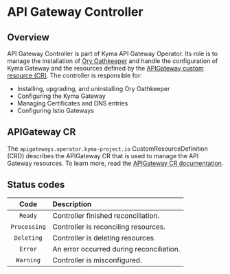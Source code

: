 # API Gateway Controller

## Overview

API Gateway Controller is part of Kyma API Gateway Operator. Its role is to manage the installation of [Ory Oathkeeper](https://www.ory.sh/docs/oathkeeper) and handle the configuration of Kyma Gateway and the resources defined by the [APIGateway custom resource (CR)](./03-technical-reference/custom-resources/apigateway/01-30-apigateway-custom-resource.md). The controller is responsible for:
- Installing, upgrading, and uninstalling Ory Oathkeeper
- Configuring the Kyma Gateway
- Managing Certificates and DNS entries
- Configuring Istio Gateways

## APIGateway CR

The `apigateways.operator.kyma-project.io` CustomResourceDefinition (CRD) describes the APIGateway CR that is used to manage the API Gateway resources. To learn more, read the [APIGateway CR documentation](./03-technical-reference/custom-resources/apigateway/01-30-apigateway-custom-resource.md).

## Status codes

|     Code     | Description                              |
|:------------:|:-----------------------------------------|
|   `Ready`    | Controller finished reconciliation.      |
| `Processing` | Controller is reconciling resources.     |
|  `Deleting`  | Controller is deleting resources.        |
|   `Error`    | An error occurred during reconciliation. |
|  `Warning`   | Controller is misconfigured.             |
